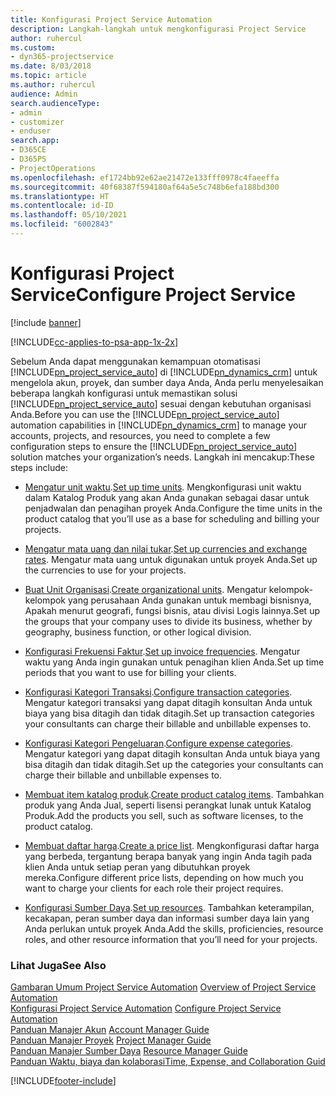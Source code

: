 ```yaml
---
title: Konfigurasi Project Service Automation
description: Langkah-langkah untuk mengkonfigurasi Project Service
author: ruhercul
ms.custom:
- dyn365-projectservice
ms.date: 8/03/2018
ms.topic: article
ms.author: ruhercul
audience: Admin
search.audienceType:
- admin
- customizer
- enduser
search.app:
- D365CE
- D365PS
- ProjectOperations
ms.openlocfilehash: ef1724bb92e62ae21472e133fff0978c4faeeffa
ms.sourcegitcommit: 40f68387f594180af64a5e5c748b6efa188bd300
ms.translationtype: HT
ms.contentlocale: id-ID
ms.lasthandoff: 05/10/2021
ms.locfileid: "6002843"
---
```

# <a name="configure-project-service"></a><span data-ttu-id="4c22e-103">Konfigurasi Project Service</span><span class="sxs-lookup"><span data-stu-id="4c22e-103">Configure Project Service</span></span>

[!include [banner](../includes/psa-now-project-operations.md)]

[!INCLUDE[cc-applies-to-psa-app-1x-2x](../includes/cc-applies-to-psa-app-1x-2x.md)]

<span data-ttu-id="4c22e-104">Sebelum Anda dapat menggunakan kemampuan otomatisasi [!INCLUDE[pn_project_service_auto](../includes/pn-project-service-auto.md)] di [!INCLUDE[pn_dynamics_crm](../includes/pn-dynamics-crm.md)] untuk mengelola akun, proyek, dan sumber daya Anda, Anda perlu menyelesaikan beberapa langkah konfigurasi untuk memastikan solusi [!INCLUDE[pn_project_service_auto](../includes/pn-project-service-auto.md)] sesuai dengan kebutuhan organisasi Anda.</span><span class="sxs-lookup"><span data-stu-id="4c22e-104">Before you can use the [!INCLUDE[pn_project_service_auto](../includes/pn-project-service-auto.md)] automation capabilities in [!INCLUDE[pn_dynamics_crm](../includes/pn-dynamics-crm.md)] to manage your accounts, projects, and resources, you need to complete a few configuration steps to ensure the [!INCLUDE[pn_project_service_auto](../includes/pn-project-service-auto.md)] solution matches your organization’s needs.</span></span> <span data-ttu-id="4c22e-105">Langkah ini mencakup:</span><span class="sxs-lookup"><span data-stu-id="4c22e-105">These steps include:</span></span>  
  
-   <span data-ttu-id="4c22e-106">[Mengatur unit waktu](../psa/set-up-time-units.md).</span><span class="sxs-lookup"><span data-stu-id="4c22e-106">[Set up time units](../psa/set-up-time-units.md).</span></span> <span data-ttu-id="4c22e-107">Mengkonfigurasi unit waktu dalam Katalog Produk yang akan Anda gunakan sebagai dasar untuk penjadwalan dan penagihan proyek Anda.</span><span class="sxs-lookup"><span data-stu-id="4c22e-107">Configure the time units in the product catalog that you’ll use as a base for scheduling and billing your projects.</span></span>  
  
-   <span data-ttu-id="4c22e-108">[Mengatur mata uang dan nilai tukar](../psa/set-up-currencies-exchange-rates.md).</span><span class="sxs-lookup"><span data-stu-id="4c22e-108">[Set up currencies and exchange rates](../psa/set-up-currencies-exchange-rates.md).</span></span> <span data-ttu-id="4c22e-109">Mengatur mata uang untuk digunakan untuk proyek Anda.</span><span class="sxs-lookup"><span data-stu-id="4c22e-109">Set up the currencies to use for your projects.</span></span>  
  
-   <span data-ttu-id="4c22e-110">[Buat Unit Organisasi](../psa/create-organizational-units.md).</span><span class="sxs-lookup"><span data-stu-id="4c22e-110">[Create organizational units](../psa/create-organizational-units.md).</span></span> <span data-ttu-id="4c22e-111">Mengatur kelompok-kelompok yang perusahaan Anda gunakan untuk membagi bisnisnya, Apakah menurut geografi, fungsi bisnis, atau divisi Logis lainnya.</span><span class="sxs-lookup"><span data-stu-id="4c22e-111">Set up the groups that your company uses to divide its business, whether by geography, business function, or other logical division.</span></span>  
  
-   <span data-ttu-id="4c22e-112">[Konfigurasi Frekuensi Faktur](../psa/set-up-invoice-frequencies.md).</span><span class="sxs-lookup"><span data-stu-id="4c22e-112">[Set up invoice frequencies](../psa/set-up-invoice-frequencies.md).</span></span> <span data-ttu-id="4c22e-113">Mengatur waktu yang Anda ingin gunakan untuk penagihan klien Anda.</span><span class="sxs-lookup"><span data-stu-id="4c22e-113">Set up time periods that you want to use for billing your clients.</span></span>  
  
-   <span data-ttu-id="4c22e-114">[Konfigurasi Kategori Transaksi](../psa/configure-transaction-categories.md).</span><span class="sxs-lookup"><span data-stu-id="4c22e-114">[Configure transaction categories](../psa/configure-transaction-categories.md).</span></span> <span data-ttu-id="4c22e-115">Mengatur kategori transaksi yang dapat ditagih konsultan Anda untuk biaya yang bisa ditagih dan tidak ditagih.</span><span class="sxs-lookup"><span data-stu-id="4c22e-115">Set up transaction categories your consultants can charge their billable and unbillable expenses to.</span></span>  
  
-   <span data-ttu-id="4c22e-116">[Konfigurasi Kategori Pengeluaran](../psa/configure-expense-categories.md).</span><span class="sxs-lookup"><span data-stu-id="4c22e-116">[Configure expense categories](../psa/configure-expense-categories.md).</span></span> <span data-ttu-id="4c22e-117">Mengatur kategori yang dapat ditagih konsultan Anda untuk biaya yang bisa ditagih dan tidak ditagih.</span><span class="sxs-lookup"><span data-stu-id="4c22e-117">Set up the categories your consultants can charge their billable and unbillable expenses to.</span></span>  
  
-   <span data-ttu-id="4c22e-118">[Membuat item katalog produk](../psa/create-product-catalog-items.md).</span><span class="sxs-lookup"><span data-stu-id="4c22e-118">[Create product catalog items](../psa/create-product-catalog-items.md).</span></span> <span data-ttu-id="4c22e-119">Tambahkan produk yang Anda Jual, seperti lisensi perangkat lunak untuk Katalog Produk.</span><span class="sxs-lookup"><span data-stu-id="4c22e-119">Add the products you sell, such as software licenses, to the product catalog.</span></span>  
  
-   <span data-ttu-id="4c22e-120">[Membuat daftar harga](../psa/create-price-list.md).</span><span class="sxs-lookup"><span data-stu-id="4c22e-120">[Create a price list](../psa/create-price-list.md).</span></span> <span data-ttu-id="4c22e-121">Mengkonfigurasi daftar harga yang berbeda, tergantung berapa banyak yang ingin Anda tagih pada klien Anda untuk setiap peran yang dibutuhkan proyek mereka.</span><span class="sxs-lookup"><span data-stu-id="4c22e-121">Configure different price lists, depending on how much you want to charge your clients for each role their project requires.</span></span>  
  
-   <span data-ttu-id="4c22e-122">[Konfigurasi Sumber Daya](../psa/set-up-resources.md).</span><span class="sxs-lookup"><span data-stu-id="4c22e-122">[Set up resources](../psa/set-up-resources.md).</span></span> <span data-ttu-id="4c22e-123">Tambahkan keterampilan, kecakapan, peran sumber daya dan informasi sumber daya lain yang Anda perlukan untuk proyek Anda.</span><span class="sxs-lookup"><span data-stu-id="4c22e-123">Add the skills, proficiencies, resource roles, and other resource information that you’ll need for your projects.</span></span>  
  
### <a name="see-also"></a><span data-ttu-id="4c22e-124">Lihat Juga</span><span class="sxs-lookup"><span data-stu-id="4c22e-124">See Also</span></span>  
 <span data-ttu-id="4c22e-125">[Gambaran Umum Project Service Automation](../psa/overview.md) </span><span class="sxs-lookup"><span data-stu-id="4c22e-125">[Overview of Project Service Automation](../psa/overview.md) </span></span>  
 <span data-ttu-id="4c22e-126">[Konfigurasi Project Service Automation](../psa/configure.md) </span><span class="sxs-lookup"><span data-stu-id="4c22e-126">[Configure Project Service Automation](../psa/configure.md) </span></span>  
 <span data-ttu-id="4c22e-127">[Panduan Manajer Akun](../psa/account-manager-guide.md) </span><span class="sxs-lookup"><span data-stu-id="4c22e-127">[Account Manager Guide](../psa/account-manager-guide.md) </span></span>  
 <span data-ttu-id="4c22e-128">[Panduan Manajer Proyek](../psa/project-manager-guide.md) </span><span class="sxs-lookup"><span data-stu-id="4c22e-128">[Project Manager Guide](../psa/project-manager-guide.md) </span></span>  
 <span data-ttu-id="4c22e-129">[Panduan Manajer Sumber Daya](../psa/resource-manager-guide.md) </span><span class="sxs-lookup"><span data-stu-id="4c22e-129">[Resource Manager Guide](../psa/resource-manager-guide.md) </span></span>  
 [<span data-ttu-id="4c22e-130">Panduan Waktu, biaya dan kolaborasi</span><span class="sxs-lookup"><span data-stu-id="4c22e-130">Time, Expense, and Collaboration Guid</span></span>](../psa/time-expense-collaboration-guide.md)


[!INCLUDE[footer-include](../includes/footer-banner.md)]